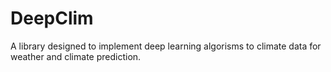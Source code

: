 # DeepClim
A library designed to implement deep learning algorisms to climate data for weather and climate prediction.
